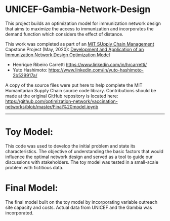 # UNICEF-Gambia-Network-Design
This project builds an optimization model for immunization network design that aims to maximize the access to immunization and incorporates the demand function which considers the effect of distance.

This work was completed as part of an [MIT SUpply Chain Management](https://scm.mit.edu/) Capstone Project (May, 2020): [Development and Application of an Immunization Network Design Optimization Model](https://dspace.mit.edu/handle/1721.1/126392)

- Henrique Ribeiro Carretti https://www.linkedin.com/in/hrcarretti/
- Yuto Hashimoto: https://www.linkedin.com/in/yuto-hashimoto-2b529917a/

A copy of the source files were put here to help complete the MIT Humanitarian Supply Chain source code library. Contributions should be made at the original GitHub repository is located here:
https://github.com/optimization-network/vaccination-networks/blob/master/Final%20model.ipynb  

---
# Toy Model:
This code was used to develop the initial problem and state its characteristics. The objective of understanding the basic factors that would
influence the optimal network design and served as a tool to guide our discussions with stakeholders. The toy model was tested in a small-scale problem with fictitious data.

# Final Model:
The final model built on the toy model by incorporating variable outreach site capacity and costs. Actual data from UNICEF and the Gambia was incorporated.
